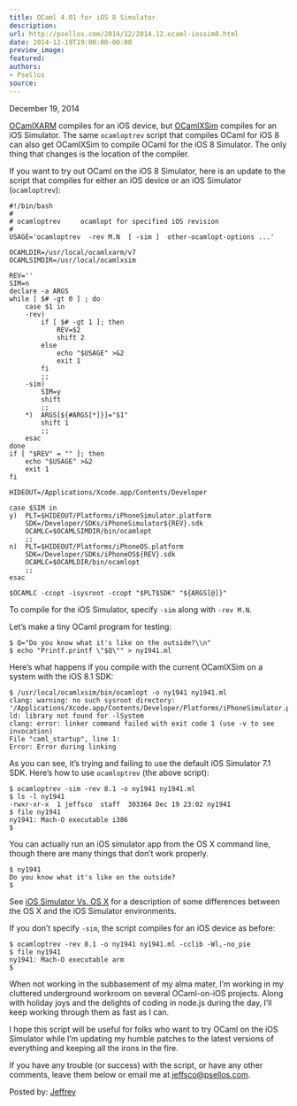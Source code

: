 ```yaml
---
title: OCaml 4.01 for iOS 8 Simulator
description:
url: http://psellos.com/2014/12/2014.12.ocaml-iossim8.html
date: 2014-12-19T19:00:00-00:00
preview_image:
featured:
authors:
- Psellos
source:
---
```


<div class="date">December 19, 2014</div>

<p><a href="http://psellos.com/ocaml/compile-to-iphone.html">OCamlXARM</a> compiles for an iOS device, but <a href="http://psellos.com/ocaml/compile-to-iossim.html">OCamlXSim</a> compiles
for an iOS Simulator. The same <code>ocamloptrev</code> script that compiles OCaml
for iOS 8 can also get OCamlXSim to compile OCaml for the iOS 8
Simulator. The only thing that changes is the location of the compiler.</p>

<p>If you want to try out OCaml on the iOS 8 Simulator, here is an update
to the script that compiles for either an iOS device or an iOS Simulator
(<code>ocamloptrev</code>):</p>

<pre><code>#!/bin/bash
#
# ocamloptrev     ocamlopt for specified iOS revision
#
USAGE='ocamloptrev  -rev M.N  [ -sim ]  other-ocamlopt-options ...'

OCAMLDIR=/usr/local/ocamlxarm/v7
OCAMLSIMDIR=/usr/local/ocamlxsim

REV=''
SIM=n
declare -a ARGS
while [ $# -gt 0 ] ; do
    case $1 in
    -rev)
        if [ $# -gt 1 ]; then
            REV=$2
            shift 2
        else
            echo &quot;$USAGE&quot; &gt;&amp;2
            exit 1
        fi
        ;;
    -sim)
        SIM=y
        shift
        ;;
    *)  ARGS[${#ARGS[*]}]=&quot;$1&quot;
        shift 1
        ;;
    esac
done
if [ &quot;$REV&quot; = &quot;&quot; ]; then
    echo &quot;$USAGE&quot; &gt;&amp;2
    exit 1
fi

HIDEOUT=/Applications/Xcode.app/Contents/Developer 

case $SIM in
y)  PLT=$HIDEOUT/Platforms/iPhoneSimulator.platform 
    SDK=/Developer/SDKs/iPhoneSimulator${REV}.sdk 
    OCAMLC=$OCAMLSIMDIR/bin/ocamlopt
    ;;
n)  PLT=$HIDEOUT/Platforms/iPhoneOS.platform 
    SDK=/Developer/SDKs/iPhoneOS${REV}.sdk 
    OCAMLC=$OCAMLDIR/bin/ocamlopt
    ;;
esac

$OCAMLC -ccopt -isysroot -ccopt &quot;$PLT$SDK&quot; &quot;${ARGS[@]}&quot;</code></pre>

<p>To compile for the iOS Simulator, specify <code>-sim</code> along with <code>-rev M.N</code>.</p>

<p>Let&rsquo;s make a tiny OCaml program for testing:</p>

<pre><code>$ Q=&quot;Do you know what it's like on the outside?\\n&quot;
$ echo &quot;Printf.printf \&quot;$Q\&quot;&quot; &gt; ny1941.ml</code></pre>

<p>Here&rsquo;s what happens if you compile with the current OCamlXSim on a
system with the iOS 8.1 SDK:</p>

<pre><code>$ /usr/local/ocamlxsim/bin/ocamlopt -o ny1941 ny1941.ml
clang: warning: no such sysroot directory: '/Applications/Xcode.app/Contents/Developer/Platforms/iPhoneSimulator.platform/Developer/SDKs/iPhoneSimulator7.1.sdk'
ld: library not found for -lSystem
clang: error: linker command failed with exit code 1 (use -v to see invocation)
File &quot;caml_startup&quot;, line 1:
Error: Error during linking</code></pre>

<p>As you can see, it&rsquo;s trying and failing to use the default iOS Simulator
7.1 SDK. Here&rsquo;s how to use <code>ocamloptrev</code> (the above script):</p>

<pre><code>$ ocamloptrev -sim -rev 8.1 -o ny1941 ny1941.ml
$ ls -l ny1941
-rwxr-xr-x  1 jeffsco  staff  303364 Dec 19 23:02 ny1941
$ file ny1941
ny1941: Mach-O executable i386
$</code></pre>

<p>You can actually run an iOS simulator app from the OS X command line,
though there are many things that don&rsquo;t work properly.</p>

<pre><code>$ ny1941
Do you know what it's like on the outside?
$</code></pre>

<p>See <a href="http://psellos.com/2012/04/2012.04.iossim-vs-osx.html">iOS Simulator Vs. OS X</a> for a
description of some differences between the OS X and the iOS Simulator
environments.</p>

<p>If you don&rsquo;t specify <code>-sim</code>, the script compiles for an iOS device as
before:</p>

<pre><code>$ ocamloptrev -rev 8.1 -o ny1941 ny1941.ml -cclib -Wl,-no_pie
$ file ny1941
ny1941: Mach-O executable arm
$ </code></pre>

<p>When not working in the subbasement of my alma mater, I&rsquo;m working in my
cluttered underground workroom on several OCaml-on-iOS projects. Along
with holiday joys and the delights of coding in node.js during the day,
I&rsquo;ll keep working through them as fast as I can.</p>

<p>I hope this script will be useful for folks who want to try OCaml on the
iOS Simulator while I&rsquo;m updating my humble patches to the latest
versions of everything and keeping all the irons in the fire.</p>

<p>If you have any trouble (or success) with the script, or have any other
comments, leave them below or email me at <a href="mailto:jeffsco@psellos.com">jeffsco@psellos.com</a>.</p>

<p>Posted by: <a href="http://psellos.com/aboutus.html#jeffreya.scofieldphd">Jeffrey</a></p>

<p></p>

